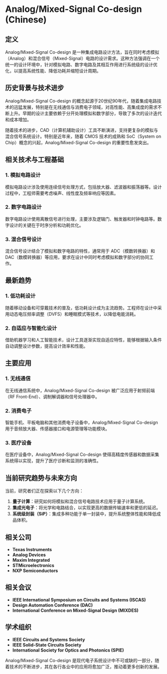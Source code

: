 # Analog/Mixed-Signal Co-design (Chinese)

## 定义

Analog/Mixed-Signal Co-design 是一种集成电路设计方法，旨在同时考虑模拟（Analog）和混合信号（Mixed-Signal）电路的设计需求。这种方法强调在一个统一的设计环境中，针对模拟电路、数字电路及其相互作用进行系统级的设计优化，以提高系统性能、降低功耗并缩短设计周期。

## 历史背景与技术进步

Analog/Mixed-Signal Co-design 的概念起源于20世纪90年代，随着集成电路技术的迅猛发展，特别是在无线通信与消费电子领域，对高性能、高集成度的需求不断上升。早期的设计主要依赖于分开处理模拟和数字部分，导致了多次的设计迭代和成本增加。

随着技术的进步，CAD（计算机辅助设计）工具不断演进，支持更复杂的模拟与混合信号系统设计。特别是近年来，随着 CMOS 技术的成熟和 SoC（System on Chip）概念的兴起，Analog/Mixed-Signal Co-design 的重要性愈发突出。

## 相关技术与工程基础

### 1. 模拟电路设计

模拟电路设计涉及使用连续信号处理方式，包括放大器、滤波器和振荡器等。设计过程中，工程师需要考虑噪声、线性度及频率响应等因素。

### 2. 数字电路设计

数字电路设计使用离散信号进行处理，主要涉及逻辑门、触发器和时钟电路等。数字设计的关键在于时序分析和功耗优化。

### 3. 混合信号设计

混合信号设计结合了模拟和数字电路的特性，通常用于 ADC（模数转换器）和 DAC（数模转换器）等应用，要求在设计中同时考虑模拟和数字部分的协同工作。

## 最新趋势

### 1. 低功耗设计

随着移动设备和可穿戴技术的普及，低功耗设计成为主流趋势。工程师在设计中采用动态电压频率调整（DVFS）和睡眠模式等技术，以降低电能消耗。

### 2. 自适应与智能化设计

借助机器学习和人工智能技术，设计工具逐渐实现自适应特性，能够根据输入条件自动调整设计参数，提高设计效率和性能。

## 主要应用

### 1. 无线通信

在无线通信系统中，Analog/Mixed-Signal Co-design 被广泛应用于射频前端（RF Front-End）、调制解调器和信号处理器中。

### 2. 消费电子

智能手机、平板电脑和其他消费电子设备中，Analog/Mixed-Signal Co-design 用于音频放大器、传感器接口和电源管理等功能模块。

### 3. 医疗设备

在医疗设备中，Analog/Mixed-Signal Co-design 使得高精度传感器和数据采集系统得以实现，提升了医疗诊断和监测的准确性。

## 当前研究趋势与未来方向

当前，研究者们正在探索以下几个方向：

1. **量子计算**：研究如何将模拟和混合信号电路技术应用于量子计算系统。
2. **集成光电子**：将光学和电路结合，以实现更高的数据传输速率和更低的延迟。
3. **系统级封装（SiP）**：集成多种功能于单一封装中，提升系统整体性能和降低成品体积。

## 相关公司

- **Texas Instruments**
- **Analog Devices**
- **Maxim Integrated**
- **STMicroelectronics**
- **NXP Semiconductors**

## 相关会议

- **IEEE International Symposium on Circuits and Systems (ISCAS)**
- **Design Automation Conference (DAC)**
- **International Conference on Mixed-Signal Design (MIXDES)**

## 学术组织

- **IEEE Circuits and Systems Society**
- **IEEE Solid-State Circuits Society**
- **International Society for Optics and Photonics (SPIE)**

Analog/Mixed-Signal Co-design 是现代电子系统设计中不可或缺的一部分，随着技术的不断进步，其在各行各业中的应用将愈加广泛，推动着更多创新的发展。